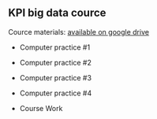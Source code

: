 ## KPI big data cource

Cource materials:
[available on google drive](https://drive.google.com/drive/u/0/folders/0B9Z2hdYq9OsLYUdvUnNJajNOSjQ)

- Computer practice #1
- Computer practice #2
- Computer practice #3
- Computer practice #4

- Course Work
